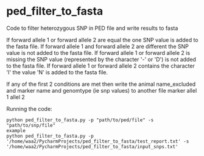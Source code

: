 # ped_filter_to_fasta
Code to filter heterozygous SNP in PED file and write results to fasta

If forward allele 1 or forward allele 2 are equal the one SNP value is added to the fasta file. If forward allele 1 and forward allele 2 are different the SNP value is not added to the fasta file.
If forward allele 1 or forward allele 2 is missing the SNP value (represented by the character '-' or 'D') is not added to the fasta file.
If forward allele 1 or forward allele 2 contains the character 'I'  the value 'N' is added to the fasta file.

If any of the first 2 conditions are met then write the animal name_excluded and marker name and genomtype (ie snp values) to another file
marker allel 1 allel 2


Running the code:
``` from a terminal run the following command with required arguments
python ped_filter_to_fasta.py -p "path/to/ped/file" -s "path/to/snp/file"
example
python ped_filter_to_fasta.py -p '/home/waa2/PycharmProjects/ped_filter_to_fasta/test_report.txt' -s '/home/waa2/PycharmProjects/ped_filter_to_fasta/input_snps.txt'

```